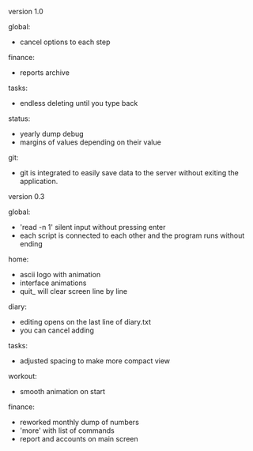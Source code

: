 version 1.0

global:
- cancel options to each step

finance:
- reports archive

tasks:
- endless deleting until you type back

status:
- yearly dump debug
- margins of values depending on their value

git:
- git is integrated to easily save data to the server without exiting the application.


version 0.3

global:
- 'read -n 1' silent input without pressing enter
- each script is connected to each other and the program runs without ending

home: 
- ascii logo with animation
- interface animations
- quit_ will clear screen line by line

diary:
- editing opens on the last line of diary.txt
- you can cancel adding

tasks:
- adjusted spacing to make more compact view

workout:
- smooth animation on start

finance:
- reworked monthly dump of numbers
- 'more' with list of commands
- report and accounts on main screen
